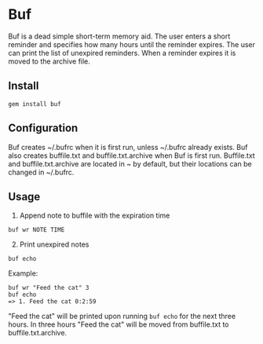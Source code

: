 # Buf

Buf is a dead simple short-term memory aid. The user enters a short reminder and specifies how many hours until the reminder expires. The user can print the list of unexpired reminders. When a reminder expires it is moved to the archive file.

## Install

```
gem install buf
```

## Configuration

Buf creates ~/.bufrc when it is first run, unless ~/.bufrc already exists. Buf also creates buffile.txt and buffile.txt.archive when Buf is first run. Buffile.txt and buffile.txt.archive are located in ~ by default, but their locations can be changed in ~/.bufrc.

## Usage

1. Append note to buffile with the expiration time

```
buf wr NOTE TIME
```

2. Print unexpired notes

```
buf echo
```

Example:

```
buf wr "Feed the cat" 3
buf echo
=> 1. Feed the cat 0:2:59
```

"Feed the cat" will be printed upon running `buf echo` for the next three hours. In three hours "Feed the cat" will be moved from buffile.txt to buffile.txt.archive.
